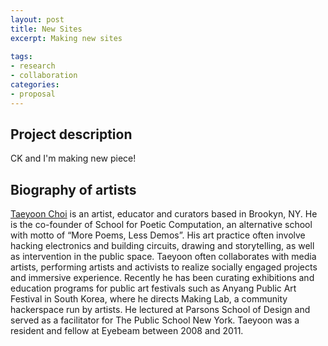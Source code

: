 ```yaml
---
layout: post
title: New Sites
excerpt: Making new sites
 
tags: 
- research
- collaboration
categories:
- proposal
---
```

Project description---
 CK and I'm making new piece! 
 Biography of artists ---[Taeyoon Choi](http://taeyoonchoi.com) is an artist, educator and curators based in Brookyn, NY. He is the co-founder of School for Poetic Computation, an alternative school with motto of “More Poems, Less Demos”. His art practice often involve hacking electronics and building circuits, drawing and storytelling, as well as intervention in the public space. Taeyoon often collaborates with media artists, performing artists and activists to realize socially engaged projects and immersive experience. Recently he has been curating exhibitions and education programs for public art festivals such as Anyang Public Art Festival in South Korea, where he directs Making Lab, a community hackerspace run by artists. He lectured at Parsons School of Design and served as a facilitator for The Public School New York. Taeyoon was a resident and fellow at Eyebeam between 2008 and 2011.   